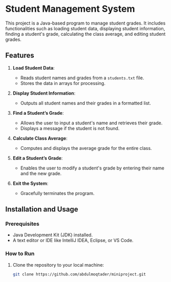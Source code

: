 # Student Management System

This project is a Java-based program to manage student grades. It includes functionalities such as loading student data, displaying student information, finding a student's grade, calculating the class average, and editing student grades.

## Features
1. **Load Student Data**: 
   - Reads student names and grades from a `students.txt` file.
   - Stores the data in arrays for processing.

2. **Display Student Information**: 
   - Outputs all student names and their grades in a formatted list.

3. **Find a Student’s Grade**: 
   - Allows the user to input a student's name and retrieves their grade.
   - Displays a message if the student is not found.

4. **Calculate Class Average**: 
   - Computes and displays the average grade for the entire class.

5. **Edit a Student’s Grade**: 
   - Enables the user to modify a student's grade by entering their name and the new grade.

6. **Exit the System**: 
   - Gracefully terminates the program.

## Installation and Usage
### Prerequisites
- Java Development Kit (JDK) installed.
- A text editor or IDE like IntelliJ IDEA, Eclipse, or VS Code.

### How to Run
1. Clone the repository to your local machine:
   ```bash
   git clone https://github.com/abdulmoqtader/miniproject.git

